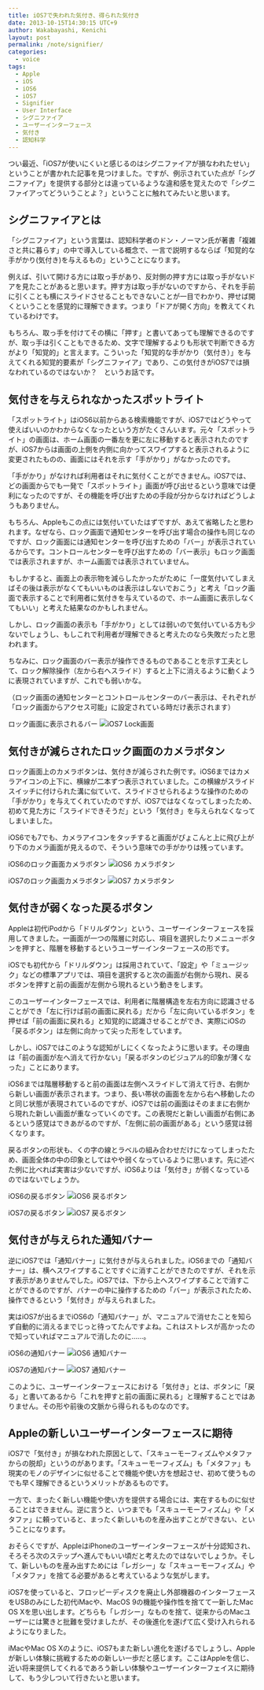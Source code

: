 ```yaml
---
title: iOS7で失われた気付き、得られた気付き
date: 2013-10-15T14:30:15 UTC+9
author: Wakabayashi, Kenichi
layout: post
permalink: /note/signifier/
categories:
  - voice
tags:
  - Apple
  - iOS
  - iOS6
  - iOS7
  - Signifier
  - User Interface
  - シグニファイア
  - ユーザーインターフェース
  - 気付き
  - 認知科学
---
```

つい最近、「iOS7が使いにくいと感じるのはシグニファイアが損なわれたせい」ということが書かれた記事を見つけました。ですが、例示されていた点が「シグニファイア」を提供する部分とは違っているような違和感を覚えたので「シグニファイアってどういうことよ？」ということに触れてみたいと思います。

## シグニファイアとは
「シグニファイア」という言葉は、認知科学者のドン・ノーマン氏が著書「複雑さと共に暮らす」の中で導入している概念で、一言で説明するならば「知覚的な手がかり(気付き)を与えるもの」ということになります。

例えば、引いて開ける方には取っ手があり、反対側の押す方には取っ手がないドアを見たことがあると思います。押す方は取っ手がないのですから、それを手前に引くことも横にスライドさせることもできないことが一目でわかり、押せば開くということを感覚的に理解できます。つまり「ドアが開く方向」を教えてくれているわけです。

もちろん、取っ手を付けてその横に「押す」と書いてあっても理解できるのですが、取っ手は引くこともできるため、文字で理解するよりも形状で判断できる方がより「知覚的」と言えます。こういった「知覚的な手がかり（気付き）」を与えてくれる知覚的要素が「シグニファイア」であり、この気付きがiOS7では損なわれているのではないか？　というお話です。

## 気付きを与えられなかったスポットライト
「スポットライト」はiOS6以前からある検索機能ですが、iOS7ではどうやって使えばいいのかわからなくなったという方がたくさんいます。元々「スポットライト」の画面は、ホーム画面の一番左を更に左に移動すると表示されたのですが、iOS7からは画面の上側を内側に向かってスワイプすると表示されるように変更されたものの、画面にはそれを示す「手がかり」がなかったのです。

「手がかり」がなければ利用者はそれに気付くことができません。iOS7では、どの画面からでも一発で「スポットライト」画面が呼び出せるという意味では便利になったのですが、その機能を呼び出すための手段が分からなければどうしようもありません。

もちろん、Appleもこの点には気付いていたはずですが、あえて省略したと思われます。なぜなら、ロック画面で通知センターを呼び出す場合の操作も同じなのですが、ロック画面には通知センターを呼び出すための「バー」が表示されているからです。コントロールセンターを呼び出すための「バー表示」もロック画面では表示されますが、ホーム画面では表示されていません。

もしかすると、画面上の表示物を減らしたかったがために「一度気付いてしまえばその後は表示がなくてもいいものは表示はしないでおこう」と考え「ロック画面で表示することで利用者に気付きを与えているので、ホーム画面に表示しなくてもいい」と考えた結果なのかもしれません。

しかし、ロック画面の表示も「手がかり」としては弱いので気付いている方も少ないでしょうし、もしこれで利用者が理解できると考えたのなら失敗だったと思われます。

ちなみに、ロック画面のバー表示が操作できるものであることを示す工夫として、ロック解除操作（左から右へスライド）すると上下に消えるように動くように表現されていますが、これでも弱いかな。

（ロック画面の通知センターとコントロールセンターのバー表示は、それぞれが「ロック画面からアクセス可能」に設定されている時だけ表示されます）

ロック画面に表示されるバー
![iOS7 Lock画面](/assets/images/2013/10/iOS7-lock.png)

## 気付きが減らされたロック画面のカメラボタン
ロック画面上のカメラボタンは、気付きが減らされた例です。iOS6まではカメラアイコンの上下に、横線が二本ずつ表示されていました。この横線がスライドスイッチに付けられた溝に似ていて、スライドさせられるような操作のための「手がかり」を与えてくれていたのですが、iOS7ではなくなってしまったため、初めて見た方に「スライドできそうだ」という「気付き」を与えられなくなってしまいました。

iOS6でも7でも、カメラアイコンをタッチすると画面がぴょこんと上に飛び上がり下のカメラ画面が見えるので、そういう意味での手がかりは残っています。

iOS6のロック画面カメラボタン
![iOS6 カメラボタン](/assets/images/2013/10/iOS6-camera.png)

iOS7のロック画面カメラボタン
![iOS7 カメラボタン](/assets/images/2013/10/iOS7-camera.png)


## 気付きが弱くなった戻るボタン
Appleは初代iPodから「ドリルダウン」という、ユーザーインターフェースを採用してきました。一画面が一つの階層に対応し、項目を選択したりメニューボタンを押すと、階層を移動するというユーザーインターフェースの形です。

iOSでも初代から「ドリルダウン」は採用されていて、「設定」や「ミュージック」などの標準アプリでは、項目を選択すると次の画面が右側から現れ、戻るボタンを押すと前の画面が左側から現れるという動きをします。

このユーザーインターフェースでは、利用者に階層構造を左右方向に認識させることができ「左に行けば前の画面に戻れる」だから「左に向いているボタン」を押せば「前の画面に戻れる」と知覚的に認識させることができ、実際にiOSの「戻るボタン」は左側に向かって尖った形をしています。

しかし、iOS7ではこのような認知がしにくくなったように思います。その理由は「前の画面が左へ消えて行かない」「戻るボタンのビジュアル的印象が薄くなった」ことにあります。

iOS6までは階層移動すると前の画面は左側へスライドして消えて行き、右側から新しい画面が表示されます。つまり、長い帯状の画面を左から右へ移動したのと同じ状態が表現されているのですが、iOS7では前の画面はそのままに右側から現れた新しい画面が重なっていくのです。この表現だと新しい画面が右側にあるという感覚はできあがるのですが、「左側に前の画面がある」という感覚は弱くなります。

戻るボタンの形状も、くの字の線とラベルの組み合わせだけになってしまったため、画面全体の中の印象としてはやや弱くなっているように思います。先に述べた例に比べれば実害は少ないですが、iOS6よりは「気付き」が弱くなっているのではないでしょうか。

iOS6の戻るボタン
![iOS6 戻るボタン](/assets/images/2013/10/iOS6-back.png)

iOS7の戻るボタン
![iOS7 戻るボタン](/assets/images/2013/10/iOS7-back.png)

## 気付きが与えられた通知バナー
逆にiOS7では「通知バナー」に気付きが与えられました。iOS6までの「通知バナー」は、横へスワイプすることですぐに消すことができたのですが、それを示す表示がありませんでした。iOS7では、下から上へスワイプすることで消すことができるのですが、バナーの中に操作するための「バー」が表示されたため、操作できるという「気付き」が与えられました。

実はiOS7が出るまでiOS6の「通知バナー」が、マニュアルで消せたことを知らず自動的に消えるまでじっと待ってたんですよね。これはストレスが高かったので知っていればマニュアルで消したのに……。

iOS6の通知バナー
![iOS6 通知バナー](/assets/images/2013/10/iOS6-banner.png)

iOS7の通知バナー
![iOS7 通知バナー](/assets/images/2013/10/iOS7-banner.png)


このように、ユーザーインターフェースにおける「気付き」とは、ボタンに「戻る」と書いてあるから「これを押すと前の画面に戻れる」と理解することではありません。その形や前後の文脈から得られるものなのです。

## Appleの新しいユーザーインターフェースに期待
iOS7で「気付き」が損なわれた原因として、「スキューモーフィズムやメタファからの脱却」というのがあります。「スキューモーフィズム」も「メタファ」も現実のモノのデザインに似せることで機能や使い方を想起させ、初めて使うものでも早く理解できるというメリットがあるものです。

一方で、まったく新しい機能や使い方を提供する場合には、実在するものに似せることはできません。逆に言うと、いつまでも「スキューモーフィズム」や「メタファ」に頼っていると、まったく新しいものを産み出すことができない、ということになります。

おそらくですが、AppleはiPhoneのユーザーインターフェースが十分認知され、そろそろ次のステップへ進んでもいい頃だと考えたのではないでしょうか。そして、新しいものを産み出すためには「レガシー」な「スキューモーフィズム」や「メタファ」を捨てる必要があると考えているような気がします。

iOS7を使っていると、フロッピーディスクを廃止し外部機器のインターフェースをUSBのみにした初代iMacや、MacOS 9の機能や操作性を捨てて一新したMac OS Xを思い出します。どちらも「レガシー」なものを捨て、従来からのMacユーザーには驚きと批難を受けましたが、その後進化を遂げて広く受け入れられるようになりました。

iMacやMac OS Xのように、iOS7もまた新しい進化を遂げるでしょうし、Appleが新しい体験に挑戦するための新しい一歩だと感じます。ここはAppleを信じ、近い将来提供してくれるであろう新しい体験やユーザーインターフェイスに期待して、もう少しついて行きたいと思います。